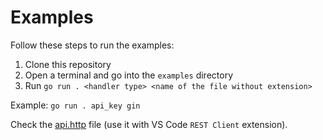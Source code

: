 # Examples

Follow these steps to run the examples:

1. Clone this repository
2. Open a terminal and go into the `examples` directory
3. Run `go run . <handler type> <name of the file without extension>`

Example: `go run . api_key gin`

Check the [api.http](./api.http) file (use it with VS Code `REST Client` extension).
